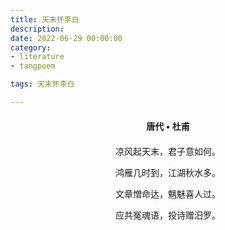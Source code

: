 ```yaml
---
title: 天末怀李白
description:
date: 2022-06-29 00:00:00
category:
- literature
- tangpoem

tags: 天末怀李白

---
```


<div id="poem-author">
唐代 • 杜甫
</div>
<div id="poem-body">
<p class="poem-paragraph">凉风起天末，君子意如何。</p>
<p class="poem-paragraph">鸿雁几时到，江湖秋水多。</p>
<p class="poem-paragraph">文章憎命达，魑魅喜人过。</p>
<p class="poem-paragraph">应共冤魂语，投诗赠汨罗。</p>

</div>

<style>

#poem-author {
    width: 100%;
    text-align: center;
    margin: 20px 0;
    font-weight: bold;
}
#poem-body {
    width: 100%;
    text-align: center;
}
.poem-paragraph {
    font-family: "仿宋"
}

</style>